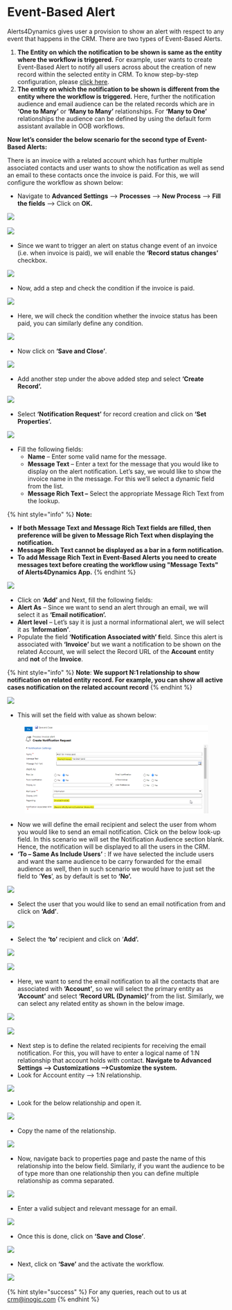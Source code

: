 # Event-Based Alert

Alerts4Dynamics gives user a provision to show an alert with respect to any event that happens in the CRM. There are two types of Event-Based Alerts.

1. **The Entity on which the notification to be shown is same as the entity where the workflow is triggered.** For example, user wants to create Event-Based Alert to notify all users across about the creation of new record within the selected entity in CRM. To know step-by-step configuration, please [click here](https://docs.inogic.com/alerts4dynamics/configuration/record-based-alert/event-based-alert).
2. **The entity on which the notification to be shown is different from the entity where the workflow is triggered.** Here, further the notification audience and email audience can be the related records which are in **‘One to Many’** or **‘Many to Many’** relationships. For **‘Many to One’** relationships the audience can be defined by using the default form assistant available in OOB workflows.

**Now let’s consider the below scenario for the second type of Event-Based Alerts:**

There is an invoice with a related account which has further multiple associated contacts and user wants to show the notification as well as send an email to these contacts once the invoice is paid. For this, we will configure the workflow as shown below:

* Navigate to **Advanced Settings** --> **Processes** --> **New Process** --> **Fill the fields** --> Click on **OK.**

![](<../../.gitbook/assets/Event 2\_1.png>)

![](<../../.gitbook/assets/Event 2\_2.png>)

* Since we want to trigger an alert on status change event of an invoice (i.e. when invoice is paid), we will enable the **‘Record status changes’** checkbox.

![](<../../.gitbook/assets/Event 2\_3.png>)

* Now, add a step and check the condition if the invoice is paid.

![](<../../.gitbook/assets/Event 2\_4.png>)

* Here, we will check the condition whether the invoice status has been paid, you can similarly define any condition.

![](<../../.gitbook/assets/Event 2\_5.png>)

* Now click on **‘Save and Close’**.

![](<../../.gitbook/assets/Event 2\_6.png>)

* Add another step under the above added step and select **‘Create Record’.**

![](<../../.gitbook/assets/Event 2\_7.png>)

* Select **‘Notification Request’** for record creation and click on **‘Set Properties’.**

![](<../../.gitbook/assets/Event 2\_8.png>)

* Fill the following fields:&#x20;
  * **Name** – Enter some valid name for the message.&#x20;
  * **Message Text** – Enter a text for the message that you would like to display on the alert notification. Let’s say, we would like to show the invoice name in the message. For this we’ll select a dynamic field from the list.
  * **Message Rich Text –** Select the appropriate Message Rich Text from the lookup.&#x20;

{% hint style="info" %}
**Note:**&#x20;

* **If both Message Text and Message Rich Text fields are filled, then preference will be given to Message Rich Text when displaying the notification.**
* **Message Rich Text cannot be displayed as a bar in a form notification.**
* **To add Message Rich Text in Event-Based Alerts you need to create messages text before creating the workflow using "Message Texts" of Alerts4Dynamics App.**&#x20;
{% endhint %}

![](<../../.gitbook/assets/Event 2\_9.png>)

* Click on **‘Add’** and Next, fill the following fields:&#x20;
* **Alert As** – Since we want to send an alert through an email, we will select it as **‘Email notification’.**&#x20;
* **Alert level** – Let’s say it is just a normal informational alert, we will select it as ‘**Information’**.
* Populate the field **‘Notification Associated with’ f**ield. Since this alert is associated with **‘Invoice’** but we want a notification to be shown on the related Account, we will select the Record URL of the **Account** entity and **not** of the **Invoice**.

{% hint style="info" %}
**Note**: **We support N:1 relationship to show notification on related entity record. For example, you can show all active cases notification on the related account record**
{% endhint %}

![](<../../.gitbook/assets/Event 2\_11.png>)

* This will set the field with value as shown below:

<figure><img src="../../.gitbook/assets/12.png" alt=""><figcaption></figcaption></figure>

* Now we will define the email recipient and select the user from whom you would like to send an email notification. Click on the below look-up field. In this scenario we will set the Notification Audience section blank. Hence, the notification will be displayed to all the users in the CRM.
* **‘To – Same As Include Users’** : If we have selected the include users and want the same audience to be carry forwarded for the email audience as well, then in such scenario we would have to just set the field to ‘**Yes**’, as by default is set to **‘No’.**

![](<../../.gitbook/assets/Event 2\_13.png>)

* Select the user that you would like to send an email notification from and click on **‘Add’**.

![](<../../.gitbook/assets/Event 2\_14.png>)

* Select the **‘to’** recipient and click on ‘**Add’.**

![](<../../.gitbook/assets/Event 2\_15.png>)

![](<../../.gitbook/assets/Event 2\_16.png>)

* Here, we want to send the email notification to all the contacts that are associated with **‘Account’**, so we will select the primary entity as **‘Account’** and select **‘Record URL (Dynamic)’** from the list. Similarly, we can select any related entity as shown in the below image.

![](<../../.gitbook/assets/Event 2\_17.png>)

![](<../../.gitbook/assets/Event 2\_18.png>)

* Next step is to define the related recipients for receiving the email notification. For this, you will have to enter a logical name of 1:N relationship that account holds with contact. **Navigate to Advanced Settings --> Customizations -->Customize the system.**
* Look for Account entity --> 1:N relationship.

![](<../../.gitbook/assets/Event 2\_19.png>)

* Look for the below relationship and open it.

![](<../../.gitbook/assets/Event 2\_20.png>)

* Copy the name of the relationship.

![](<../../.gitbook/assets/Event 2\_21.png>)

* Now, navigate back to properties page and paste the name of this relationship into the below field. Similarly, if you want the audience to be of type more than one relationship then you can define multiple relationship as comma separated.

![](<../../.gitbook/assets/Event 2\_22.png>)

* Enter a valid subject and relevant message for an email.

![](<../../.gitbook/assets/Event 2\_23.png>)

* Once this is done, click on **‘Save and Close’**.

![](<../../.gitbook/assets/Event 2\_24.png>)

* Next, click on **‘Save’** and the activate the workflow.

![](<../../.gitbook/assets/Event 2\_25.png>)

{% hint style="success" %}
For any queries, reach out to us at [crm@inogic.com](mailto:crm@inogic.com)
{% endhint %}



